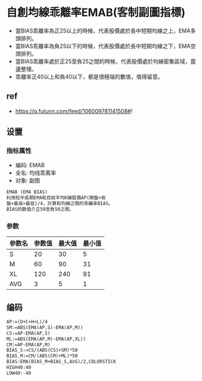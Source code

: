 # 自創均線乖離率EMAB(客制副圖指標)

- 當BIAS乖離率為正25以上的時候，代表股價處於長中短期均線之上，EMA多頭排列。
- 當BIAS乖離率為負25以下的時候，代表股價處於長中短期均線之下，EMA空頭排列。
- 當BIAS乖離率處於正25至負25之間的時候，代表股價處於均線密集區域，震盪整理。
- 乖離率正40以上和負40以下，都是很極端的數值，值得留意。

## ref

- https://q.futunn.com/feed/106009781141508#!

## 设置

### 指标属性

- 编码: EMAB
- 全名: 均线乖离率
- 对象: 副图

```txt
EMAB (EMA BIAS)
利用短中長期EMA和目前平均K線股價AP(開盤+收
盤+最高+最低)/4，計算和均線之間的乖離率BIAS。
BIAS的数值介正50至負50之間。
```

### 参数

|参数名|参数值|最大值|最小值|
|--|--|--|--|
|S|20|30|5|
|M|60|90|31|
|XL|120|240|91|
|AVG|3|5|1|

## 编码

```txt
AP:=(O+C+H+L)/4
SM:=ABS(EMA(AP,S)-EMA(AP,M))
CS:=AP-EMA(AP,S)
ML:=ABS(EMA(AP,M)-EMA(AP,XL))
CM:=AP-EMA(AP,M)
BIAS_S:=CS/(ABS(CS)+SM)*50
BIAS_M:=CM/(ABS(CM)+ML)*50
BIAS:EMA(BIAS_M+BIAS_S,AVG)/2,COLORSTICK
HIGH40:40
LOW40:-40
```
